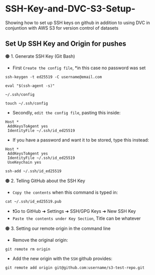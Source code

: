 # SSH-Key-and-DVC-S3-Setup-
Showing how to set up SSH keys on github in addition to using DVC in conjuntion with AWS S3 for version control of datasets

## Set Up SSH Key and Origin for pushes
🟠 1. Generate SSH Key (Git Bash)
- First `Create the config file`, *in this case no password was set
```console
ssh-keygen -t ed25519 -C username@email.com
```
```console
eval "$(ssh-agent -s)"
```
```console
~/.ssh/config
```
```console
touch ~/.ssh/config
```
- Secondly, `edit the config file`, pasting this inside:
```
Host *
 AddKeysToAgent yes
 IdentityFile ~/.ssh/id_ed25519
```
- If you have a password and want it to be stored, type this instead:
```
Host *
 AddKeysToAgent yes
 IdentityFile ~/.ssh/id_ed25519
 UseKeychain yes
```

```console
ssh-add ~/.ssh/id_ed25519
```
🟠 2. Telling GitHub about the SSH Key
- `Copy the contents` when this command is typed in:
```console
cat ~/.ssh/id_ed25519.pub  
```
- ❗Go to GitHub ➜ Settings ➜ SSH/GPG Keys ➜ New SSH Key 
- `Paste the contents under Key Section`, Title can be whatever

🟠 3. Setting our remote origin in the command line
- Remove the original origin:
```console
git remote rm origin
```

- Add the new origin with the `SSH` github provides:
```console
git remote add origin git@github.com:username/s3-test-repo.git
```
